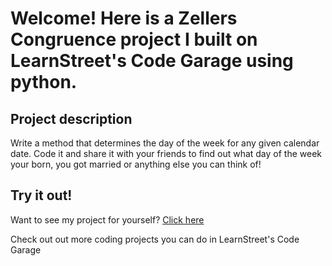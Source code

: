 
Welcome! Here is a Zellers Congruence project I built on LearnStreet's Code Garage using python.
===============================================================================================================

Project description
-------------------------

Write a method that determines the day of the week for any given calendar date. Code it and share it with your friends to find out what day of the week your born, you got married or anything else you can think of!

Try it out!
--------------

Want to see my project for yourself? [Click here](http://www.learnstreet.com//view_profile/51e41c8e76b99c44d600081c/project)

Check out out more coding projects you can do in LearnStreet's Code Garage
		